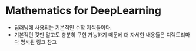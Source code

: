 # Mathematics for DeepLearning
- 딥러닝에 사용되는 기본적인 수학 지식들이다.
- 기본적인 것만 알고도 충분히 구현 가능하기 때문에 더 자세한 내용들은 디렉토리마다 명시된 링크 참고
